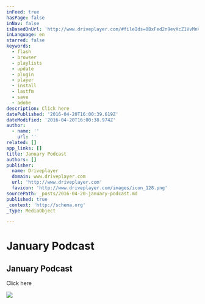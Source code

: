 ```yaml
---
inFeed: true
hasPage: false
inNav: false
isBasedOnUrl: 'http://www.driveplayer.com/#fileIds=0BxFed2n9evXcZ1VvMnVqQTV4aGM&userId=116943233485758540757'
inLanguage: en
starred: false
keywords:
  - flash
  - browser
  - playlists
  - update
  - plugin
  - player
  - install
  - lastfm
  - save
  - adobe
description: Click here
datePublished: '2016-04-20T16:00:39.619Z'
dateModified: '2016-04-20T16:00:38.974Z'
author:
  - name: ''
    url: ''
related: []
app_links: []
title: January Podcast
authors: []
publisher:
  name: Driveplayer
  domain: www.driveplayer.com
  url: 'http://www.driveplayer.com'
  favicon: 'http://www.driveplayer.com/images/icon_128.png'
sourcePath: _posts/2016-04-20-january-podcast.md
published: true
_context: 'http://schema.org'
_type: MediaObject

---
```

# January Podcast

<article style=""><h1>January Podcast</h1><p>Click here</p><img src="https://s3-us-west-2.amazonaws.com/the-grid-img/p/8b6b88b388baa4161fb1f7247bf58474df6b9a15.png" /></article>